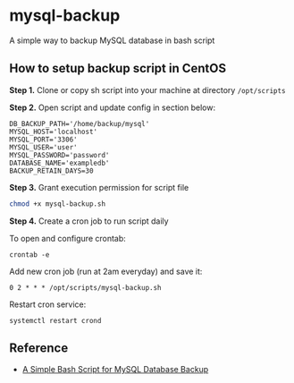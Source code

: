 # mysql-backup
A simple way to backup MySQL database in bash script

## How to setup backup script in CentOS

**Step 1.** Clone or copy sh script into your machine at directory `/opt/scripts`

**Step 2.** Open script and update config in section below:
```
DB_BACKUP_PATH='/home/backup/mysql'
MYSQL_HOST='localhost'
MYSQL_PORT='3306'
MYSQL_USER='user'
MYSQL_PASSWORD='password'
DATABASE_NAME='exampledb'
BACKUP_RETAIN_DAYS=30
```

**Step 3.** Grant execution permission for script file
```sh
chmod +x mysql-backup.sh
```

**Step 4.** Create a cron job to run script daily

To open and configure crontab:
```
crontab -e
```

Add new cron job (run at 2am everyday) and save it:
```
0 2 * * * /opt/scripts/mysql-backup.sh
```

Restart cron service:
```
systemctl restart crond
```

## Reference

* [A Simple Bash Script for MySQL Database Backup](https://tecadmin.net/bash-script-mysql-database-backup/)